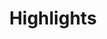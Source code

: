 ---
title: Highlights
description: Just a few of the great programs that can be found at North Shore Elementary.
id: modules/nse/highlights.md
type: module
module_type: carousel
class_name: highlight
list_items:
- title: Meditation
  image: /images/afterschool.jpg
  description: When and where meditation takes place and anything else we want to say or describe.
- title: Gardening
  image: /images/Garden.png
  description: A description about Gardening and any relevant information like who it applies to.
- title: Morning Assembly
  image: /images/healthylunch.jpg
  description: What is morning assembly, when does it happen and what does it accomplish?
---